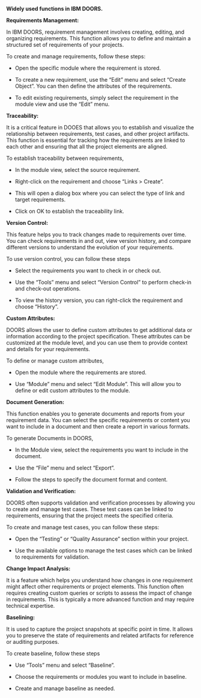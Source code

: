 **<span class="underline">Widely used functions in IBM DOORS.</span>**

**Requirements Management:**

In IBM DOORS, requirement management involves creating, editing, and
organizing requirements. This function allows you to define and maintain
a structured set of requirements of your projects.

To create and manage requirements, follow these steps:

  - Open the specific module where the requirement is stored.

  - To create a new requirement, use the “Edit” menu and select “Create
    Object”. You can then define the attributes of the requirements.

  - To edit existing requirements, simply select the requirement in the
    module view and use the “Edit” menu.

**Traceability:**

It is a critical feature in DOOES that allows you to establish and
visualize the relationship between requirements, test cases, and other
project artifacts. This function is essential for tracking how the
requirements are linked to each other and ensuring that all the project
elements are aligned.

To establish traceability between requirements,

  - In the module view, select the source requirement.

  - Right-click on the requirement and choose “Links \> Create”.

  - This will open a dialog box where you can select the type of link
    and target requirements.

  - Click on OK to establish the traceability link.

**Version Control:**

This feature helps you to track changes made to requirements over time.
You can check requirements in and out, view version history, and compare
different versions to understand the evolution of your requirements.

To use version control, you can follow these steps

  - Select the requirements you want to check in or check out.

  - Use the “Tools” menu and select “Version Control” to perform
    check-in and check-out operations.

  - To view the history version, you can right-click the requirement and
    choose “History”.

**Custom Attributes:**

DOORS allows the user to define custom attributes to get additional data
or information according to the project specification. These attributes
can be customized at the module level, and you can use them to provide
context and details for your requirements.

To define or manage custom attributes,

  - Open the module where the requirements are stored.

  - Use “Module” menu and select “Edit Module”. This will allow you to
    define or edit custom attributes to the module.

**Document Generation:**

This function enables you to generate documents and reports from your
requirement data. You can select the specific requirements or content
you want to include in a document and then create a report in various
formats.

To generate Documents in DOORS,

  - In the Module view, select the requirements you want to include in
    the document.

  - Use the “File” menu and select “Export”.

  - Follow the steps to specify the document format and content.

**Validation and Verification:**

DOORS often supports validation and verification processes by allowing
you to create and manage test cases. These test cases can be linked to
requirements, ensuring that the project meets the specified criteria.

To create and manage test cases, you can follow these steps:

  - Open the “Testing” or “Quality Assurance” section within your
    project.

  - Use the available options to manage the test cases which can be
    linked to requirements for validation.

**Change Impact Analysis:**

It is a feature which helps you understand how changes in one
requirement might affect other requirements or project elements. This
function often requires creating custom queries or scripts to assess the
impact of change in requirements. This is typically a more advanced
function and may require technical expertise.

**Baselining:**

It is used to capture the project snapshots at specific point in time.
It allows you to preserve the state of requirements and related
artifacts for reference or auditing purposes.

To create baseline, follow these steps

  - Use “Tools” menu and select “Baseline”.

  - Choose the requirements or modules you want to include in baseline.

  - Create and manage baseline as needed.
